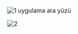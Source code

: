 ![1](https://github.com/erenssimsek/Proje_5_Online_Egitim_Platformu/assets/93097999/2dfd5762-0f96-40be-9fa8-210c442852ee)
uygulama ara yüzü

![2](https://github.com/erenssimsek/Proje_5_Online_Egitim_Platformu/assets/93097999/50c6c778-b651-47bd-8bd9-a0a12ed007c9)
